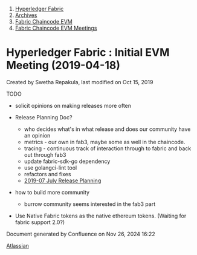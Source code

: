 1. [Hyperledger Fabric](index.html)
2. [Archives](Archives_22840389.html)
3. [Fabric Chaincode EVM](Fabric-Chaincode-EVM_22839612.html)
4. [Fabric Chaincode EVM Meetings](Fabric-Chaincode-EVM-Meetings_22839741.html)

# Hyperledger Fabric : Initial EVM Meeting (2019-04-18)

Created by Swetha Repakula, last modified on Oct 15, 2019

TODO

- solicit opinions on making releases more often
- Release Planning Doc?
  
  - who decides what's in what release and does our community have an opinion
  - metrics - our own in fab3, maybe some as well in the chaincode.
  - tracing - continuous track of interaction through to fabric and back out through fab3
  - update fabric-sdk-go dependency
  - use golangci-lint tool
  - refactors and fixes
  - [2019-07 July Release Planning](2019-07-July-Release-Planning_22840884.html)
- how to build more community
  
  - burrow community seems interested in the fab3 part
- Use Native Fabric tokens as the native ethereum tokens. (Waiting for fabric support 2.0?)

Document generated by Confluence on Nov 26, 2024 16:22

[Atlassian](http://www.atlassian.com/)
